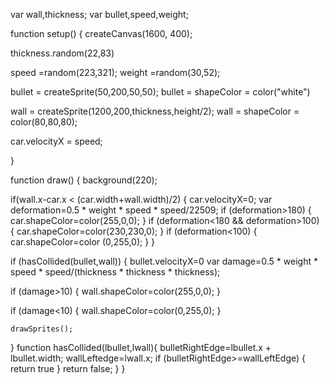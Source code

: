 var wall,thickness;
var bullet,speed,weight;


function setup() {
  createCanvas(1600, 400);
  
  thickness.random(22,83)
  
  speed =random(223,321);
  weight =random(30,52);
  
  bullet = createSprite(50,200,50,50);
  bullet = shapeColor = color("white")
  
  wall = createSprite(1200,200,thickness,height/2);
  wall = shapeColor = color(80,80,80);
  
  car.velocityX = speed;
  
  
  
}

function draw() {
  background(220);

  
  if(wall.x-car.x < (car.width+wall.width)/2)
  {
     car.velocityX=0;
     var deformation=0.5 * weight * speed * speed/22509;
     if (deformation>180)
     {
       car.shapeColor=color(255,0,0);
     }
    if (deformation<180 && deformation>100)
    {
      car.shapeColor=color(230,230,0);
    }
    if (deformation<100)
    {
      car.shapeColor=color (0,255,0);
    }
  }
  
  if (hasCollided(bullet,wall))
  {
    bullet.velocityX=0
    var damage=0.5 * weight * speed * speed/(thickness * thickness * thickness);

if (damage>10)
{
  wall.shapeColor=color(255,0,0);
  }
    
if (damage<10)
{
  wall.shapeColor=color(0,255,0);
}
  
    drawSprites();
}
function hasCollided(lbullet,lwall){
  bulletRightEdge=lbullet.x + lbullet.width;
  wallLeftedge=lwall.x;
  if (bulletRightEdge>=wallLeftEdge)
  {
    return true
  }
  return false;
}
}
